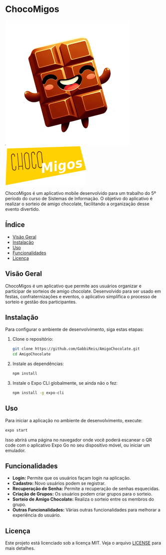 
# ChocoMigos

![icon-chocomigos](https://github.com/GabbiReis/AmigoChocolate/blob/main/assets/images/Icon.svg)  ![logo-chocomigos](https://github.com/GabbiReis/AmigoChocolate/blob/main/assets/images/Logo1.png)

ChocoMigos é um aplicativo mobile desenvolvido para um trabalho do 5º período do curso de Sistemas de Informação. O objetivo do aplicativo é realizar o sorteio de amigo chocolate, facilitando a organização desse evento divertido.

## Índice

- [Visão Geral](#visão-geral)
- [Instalação](#instalação)
- [Uso](#uso)
- [Funcionalidades](#funcionalidades)
- [Licença](#licença)

## Visão Geral

ChocoMigos é um aplicativo que permite aos usuários organizar e participar de sorteios de amigo chocolate. Desenvolvido para ser usado em festas, confraternizações e eventos, o aplicativo simplifica o processo de sorteio e gestão dos participantes.

## Instalação

Para configurar o ambiente de desenvolvimento, siga estas etapas:

1. Clone o repositório:
    ```bash
    git clone https://github.com/GabbiReis/AmigoChocolate.git
    cd AmigoChocolate
    ```

2. Instale as dependências:
    ```bash
    npm install
    ```

3. Instale o Expo CLI globalmente, se ainda não o fez:
    ```bash
    npm install -g expo-cli
    ```

## Uso

Para iniciar a aplicação no ambiente de desenvolvimento, execute:

```bash
expo start
```

Isso abrirá uma página no navegador onde você poderá escanear o QR code com o aplicativo Expo Go no seu dispositivo móvel, ou iniciar um emulador.

## Funcionalidades

- **Login:** Permite que os usuários façam login na aplicação.
- **Cadastro:** Novo usuários podem se registrar.
- **Recuperação de Senha:** Permite a recuperação de senhas esquecidas.
- **Criação de Grupos:** Os usuários podem criar grupos para o sorteio.
- **Sorteio de Amigo Chocolate:** Realiza o sorteio entre os membros do grupo.
- **Outras Funcionalidades:** Várias outras funcionalidades para melhorar a experiência do usuário.


## Licença

Este projeto está licenciado sob a licença MIT. Veja o arquivo [LICENSE](LICENSE) para mais detalhes.
